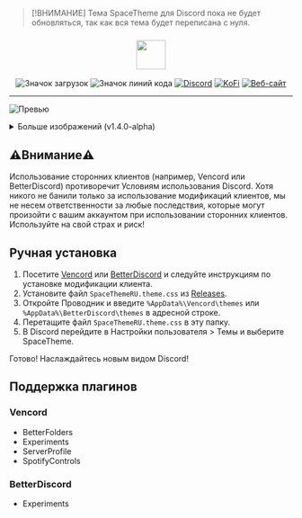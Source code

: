 > [!ВНИМАНИЕ]
> Тема SpaceTheme для Discord пока не будет обновляться, так как вся тема будет переписана с нуля.

<div align="center">
<h3><img height="52" src="./_assets/img/logo.png"></h3>

![Значок загрузок](https://img.shields.io/github/downloads/SpaceTheme/Discord/total?style=for-the-badge&labelColor=%23111111&color=%231e1e1e)
![Значок линий кода](https://img.shields.io/endpoint?url=https%3A%2F%2Floc-counter.onrender.com%2F%3Frepo%3DSpaceTheme%2FDiscord%26branch%3Dmain&style=for-the-badge&label=Линии%20кода&labelColor=%23111111&color=%231e1e1e)
[![Discord](https://img.shields.io/badge/discord-black?style=for-the-badge&logo=discord&logoColor=%23ffffff&labelColor=%235865F2&color=%235865F2)](https://discord.spacetheme.de)
[![KoFi](https://img.shields.io/badge/kofi-dark?style=for-the-badge&logo=kofi&logoColor=%23fff&labelColor=%23ff5e5b&color=%23ff5e5b)](https://kofi.spacetheme.de)
[![Веб-сайт](https://img.shields.io/badge/website-back?style=for-the-badge&logo=googlechrome&logoColor=%23ffffff&labelColor=%23111111&color=%23111111)](https://spacetheme.de)
<hr>
</div>

![Превью](./_assets/img/preview.png)
<details>
    <summary>Больше изображений (v1.4.0-alpha)</summary>

|  Чат  |  Настройки (временно отключены)  |
|  :---:  |  :---:  |
|  ![Превью](./_assets/img/preview.png)  |  ![Превью](./_assets/img/preview.png)  |
|  **Иконки кастомных каналов**  |  **Кастомные градиентные имена пользователей**  |
|  ![Превью](./_assets/img/channelIcons.png)  |  ![Превью](./_assets/img/gradientUsername.png)  |
|   **Кастомные значки пользователей (временно не работают)**  |
|  ![Превью](./_assets/img/placeholder.png)  |
</details>

## ⚠️Внимание⚠️
Использование сторонних клиентов (например, Vencord или BetterDiscord) противоречит Условиям использования Discord. Хотя никого не банили только за использование модификаций клиентов, мы не несем ответственности за любые последствия, которые могут произойти с вашим аккаунтом при использовании сторонних клиентов. Используйте на свой страх и риск!

## Ручная установка
1. Посетите [Vencord](https://vencord.dev/) или [BetterDiscord](https://betterdiscord.app/) и следуйте инструкциям по установке модификации клиента.
2. Установите файл `SpaceThemeRU.theme.css` из [Releases](https://github.com/noxygalaxy/SpaceTheme-Discord-RU/releases).
3. Откройте Проводник и введите `%AppData%\Vencord\themes` или `%AppData%\BetterDiscord\themes` в адресной строке.
4. Перетащите файл `SpaceThemeRU.theme.css` в эту папку.
5. В Discord перейдите в Настройки пользователя > Темы и выберите SpaceTheme.

Готово! Наслаждайтесь новым видом Discord!

## Поддержка плагинов
### Vencord
  - BetterFolders
  - Experiments
  - ServerProfile
  - SpotifyControls
### BetterDiscord
  - Experiments
